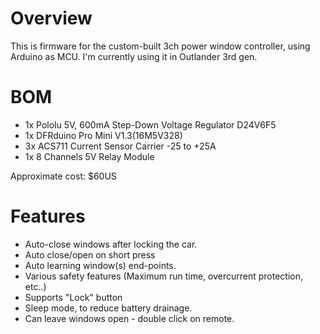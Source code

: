 # Overview
This is firmware for the custom-built 3ch power window controller, using Arduino as MCU. I'm currently using it in Outlander 3rd gen.

# BOM
* 1x Pololu 5V, 600mA Step-Down Voltage Regulator D24V6F5
* 1x DFRduino Pro Mini V1.3(16M5V328)
* 3x ACS711 Current Sensor Carrier -25 to +25A
* 1x 8 Channels 5V Relay Module

Approximate cost: $60US

# Features
* Auto-close windows after locking the car.
* Auto close/open on short press
* Auto learning window(s) end-points.
* Various safety features (Maximum run time, overcurrent protection, etc..)
* Supports "Lock" button
* Sleep mode, to reduce battery drainage.
* Can leave windows open - double click on remote.
